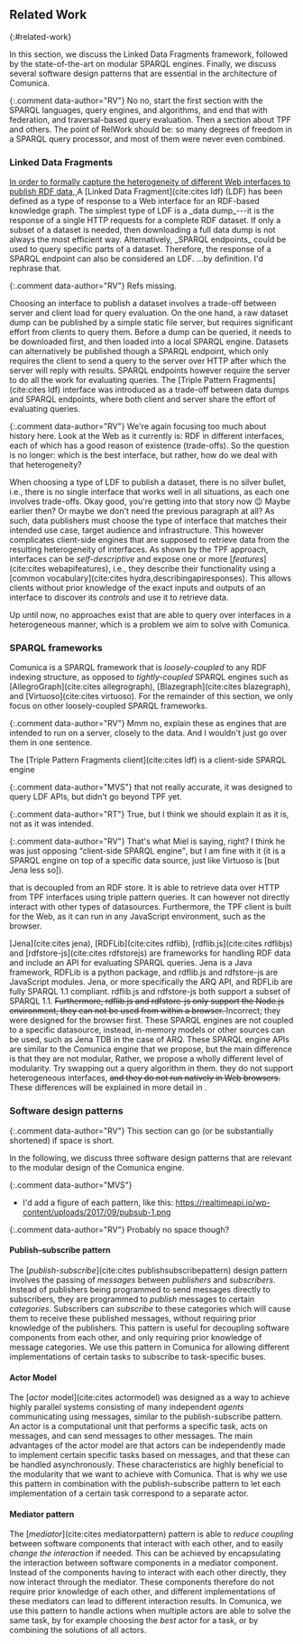 ## Related Work
{:#related-work}

In this section, we discuss the Linked Data Fragments framework,
followed by the state-of-the-art on modular SPARQL engines.
Finally, we discuss several software design patterns that are essential in the architecture of Comunica.

{:.comment data-author="RV"}
No no, start the first section with
the SPARQL languages, query engines, and algorithms,
and end that with federation,
and traversal-based query evaluation.
Then a section about TPF and others.
The point of RelWork should be:
so many degrees of freedom in a SPARQL query processor,
and most of them were never even combined.

### Linked Data Fragments

<ins class="comment" data-author="RV">
In order to formally capture the heterogeneity of different Web interfaces to publish RDF data,
</ins>
A [Linked Data Fragment](cite:cites ldf) (LDF) has been defined as a type of response to a Web interface for an RDF-based knowledge graph.
The simplest type of LDF is a _data dump_---it is the response of a single HTTP requests for a complete RDF dataset.
If only a subset of a dataset is needed, then downloading a full data dump is not always the most efficient way.
Alternatively, _SPARQL endpoints_ could be used to query specific parts of a dataset.
Therefore, the response of a SPARQL endpoint can also be considered an LDF.
<span class="comment" data-author="RV">…by definition. I'd rephrase that.</span>

{:.comment data-author="RV"}
Refs missing.

Choosing an interface to publish a dataset involves a trade-off between server and client load for query evaluation.
On the one hand, a raw dataset dump can be published by a simple static file server,
but requires significant effort from clients to query them.
Before a dump can be queried, it needs to be downloaded first, and then loaded into a local SPARQL engine.
Datasets can alternatively be published though a SPARQL endpoint,
which only requires the client to send a query to the server over HTTP after which the server will reply with results.
SPARQL endpoints however require the server to do all the work for evaluating queries.
The [Triple Pattern Fragments](cite:cites ldf) interface was introduced as a trade-off
between data dumps and SPARQL endpoints, where both client and server share the effort of evaluating queries.

{:.comment data-author="RV"}
We're again focusing too much about history here.
Look at the Web as it currently is:
RDF in different interfaces,
each of which has a good reason of existence (trade-offs).
So the question is no longer: which is the best interface,
but rather, how do we deal with that heterogeneity?

When choosing a type of LDF to publish a dataset, there is no silver bullet,
i.e., there is no single interface that works well in all situations, as each one involves trade-offs.
<span class="comment" data-author="RV">Okay good, you're getting into that story now 😉 Maybe earlier then? Or maybe we don't need the previous paragraph at all?</span>
As such, data publishers must choose the type of interface that matches their intended use case, target audience and infrastructure.
This however complicates client-side engines that are supposed to retrieve data from the resulting heterogeneity of interfaces.
As shown by the TPF approach, interfaces can be _self-descriptive_ and expose one or more [_features_](cite:cites webapifeatures),
i.e., they describe their functionality using a [common vocabulary](cite:cites hydra,describingapiresponses).
This allows clients without prior knowledge of the exact inputs and outputs of an interface
to discover its _controls_ and use it to retrieve data.

Up until now, no approaches exist that are able to query over interfaces in a heterogeneous manner,
which is a problem we aim to solve with Comunica.

### SPARQL frameworks

Comunica is a SPARQL framework that is _loosely-coupled_ to any RDF indexing structure,
as opposed to _tightly-coupled_ SPARQL engines such as
[AllegroGraph](cite:cites allegrograph), [Blazegraph](cite:cites blazegraph), and [Virtuoso](cite:cites virtuoso).
For the remainder of this section, we only focus on other loosely-coupled SPARQL frameworks.

{:.comment data-author="RV"}
Mmm no, explain these as engines that are intended to run on a server,
closely to the data.
And I wouldn't just go over them in one sentence.

The [Triple Pattern Fragments client](cite:cites ldf) is a client-side SPARQL engine 

{:.comment data-author="MVS"}
that not really accurate, it was designed to query LDF APIs, but didn't go beyond TPF yet.

{:.comment data-author="RT"}
True, but I think we should explain it as it is, not as it was intended.

{:.comment data-author="RV"}
That's what Miel is saying, right?
I think he was just opposing <q>client-side SPARQL engine</q>,
but I am fine with it
(it is a SPARQL engine on top of a specific data source,
just like Virtuoso is [but Jena less so]).

that is decoupled from an RDF store.
It is able to retrieve data over HTTP from TPF interfaces using triple pattern queries.
It can however not directly interact with other types of datasources.
Furthermore, the TPF client is built for the Web, as it can run in any JavaScript environment, such as the browser.

[Jena](cite:cites jena), [RDFLib](cite:cites rdflib), [rdflib.js](cite:cites rdflibjs) and [rdfstore-js](cite:cites rdfstorejs)
are frameworks for handling RDF data and include an API for evaluating SPARQL queries.
Jena is a Java framework, RDFLib is a python package, and rdflib.js and rdfstore-js are JavaScript modules.
Jena, or more specifically the ARQ API, and RDFLib are fully SPARQL 1.1 compliant.
rdflib.js and rdfstore-js both support a subset of SPARQL 1.1.
<del class="comment" data-author="RV">
Furthermore, rdflib.js and rdfstore-js only support the Node.js environment, they can not be used from within a browser.
</del>
<span class="comment" data-author="RV">Incorrect; they were designed for the browser first.</span>
These SPARQL engines are not coupled to a specific datasource,
instead, in-memory models or other sources can be used, such as Jena TDB in the case of ARQ.
These SPARQL engine APIs are similar to the Comunica engine that we propose,
but the main difference is that they are not modular,
<span class="comment" data-author="RV">Rather, we propose a wholly different level of modularity. Try swapping out a query algorithm in them.</span>
they do not support heterogeneous interfaces,
<del class="comment" data-author="RV">
and they do not run natively in Web browsers.
</del>
These differences will be explained in more detail in [](#features).

### Software design patterns

{:.comment data-author="RV"}
This section can go (or be substantially shortened) if space is short.

In the following, we discuss three software design patterns that are relevant to the modular design of the Comunica engine.

{:.comment data-author="MVS"}
- I'd add a figure of each pattern, like this: https://realtimeapi.io/wp-content/uploads/2017/09/pubsub-1.png

{:.comment data-author="RV"}
Probably no space though?

#### Publish–subscribe pattern

The [_publish-subscribe_](cite:cites publishsubscribepattern) design pattern involves the passing of _messages_ between _publishers_ and _subscribers_.
Instead of publishers being programmed to send messages directly to subscribers, they are programmed to _publish_ messages to certain _categories_.
Subscribers can _subscribe_ to these categories which will cause them to receive these published messages, without requiring prior knowledge of the publishers.
This pattern is useful for decoupling software components from each other,
and only requiring prior knowledge of message categories.
We use this pattern in Comunica for allowing different implementations of certain tasks to subscribe to task-specific buses.

#### Actor Model

The [_actor_ model](cite:cites actormodel) was designed as a way to achieve highly parallel systems consisting of many independent _agents_
communicating using messages, similar to the publish-subscribe pattern.
An actor is a computational unit that performs a specific task, acts on messages, and can send messages to other messages.
The main advantages of the actor model are that actors can be independently made to implement certain specific tasks based on messages,
and that these can be handled asynchronously.
These characteristics are highly beneficial to the modularity that we want to achieve with Comunica.
That is why we use this pattern in combination with the publish-subscribe pattern to let each implementation of a certain task correspond to a separate actor.

#### Mediator pattern

The [_mediator_](cite:cites mediatorpattern) pattern is able to _reduce coupling_ between software components that interact with each other,
and to easily _change the interaction_ if needed.
This can be achieved by encapsulating the interaction between software components in a mediator component.
Instead of the components having to interact with each other directly,
they now interact through the mediator.
These components therefore do not require prior knowledge of each other,
and different implementations of these mediators can lead to different interaction results.
In Comunica, we use this pattern to handle actions when multiple actors are able to solve the same task,
by for example choosing the _best_ actor for a task, or by combining the solutions of all actors.
